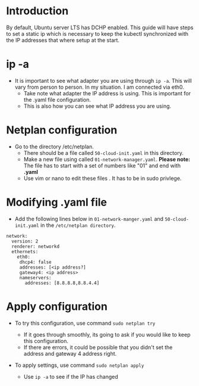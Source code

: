 # Introduction
By default, Ubuntu server LTS has DCHP enabled. This guide will have steps to set a static ip which is necessary to keep the kubectl synchronized with the IP addresses that where setup at the start. 

# ip -a 
- It is important to see what adapter you are using through ``ip -a``. This will vary from person to person. In my situation. I am connected via eth0. 
  - Take note what adapter the IP address is using. This is important for the .yaml file configuration.
  - This is also how you can see what IP address you are using.

# Netplan configuration
- Go to the directory /etc/netplan.
  - There should be a file called ``50-cloud-init.yaml`` in this directory. 
  - Make a new file using called ``01-network-manager.yaml``. **Please note:** The file has to start with a set of numbers like "01" and end with **.yaml**
  - Use vim or nano to edit these files . It has to be in sudo privlege. 

# Modifying .yaml file
- Add the following lines below in ``01-network-manger.yaml`` and ``50-cloud-init.yaml`` in the ``/etc/netplan directory``.
```
network:
  version: 2
  renderer: networkd
  ethernets:
    eth0:
     dhcp4: false
     addresses: [<ip address?]
     gateway4: <ip address>
     nameservers:
       addresses: [8.8.8.8,8.8.4.4]
```
# Apply configuration
- To try this configuration, use command ``sudo netplan try``
  - If it goes through smoothly, its going to ask if you would like to keep this configuration. 
  - If there are errors, it could be possible that you didn't set the address and gateway 4 address right. 

- To apply settings, use command ``sudo netplan apply``
  - Use ``ip -a`` to see if the IP has changed 
